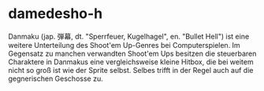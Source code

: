 # damedesho-h
Danmaku (jap. 弾幕, dt. "Sperrfeuer, Kugelhagel", en. "Bullet Hell") ist eine weitere Unterteilung des Shoot'em Up-Genres bei Computerspielen. Im Gegensatz zu manchen verwandten Shoot'em Ups besitzen die steuerbaren Charaktere in Danmakus eine vergleichsweise kleine Hitbox, die bei weitem nicht so groß ist wie der Sprite selbst. Selbes trifft in der Regel auch auf die gegnerischen Geschosse zu.
